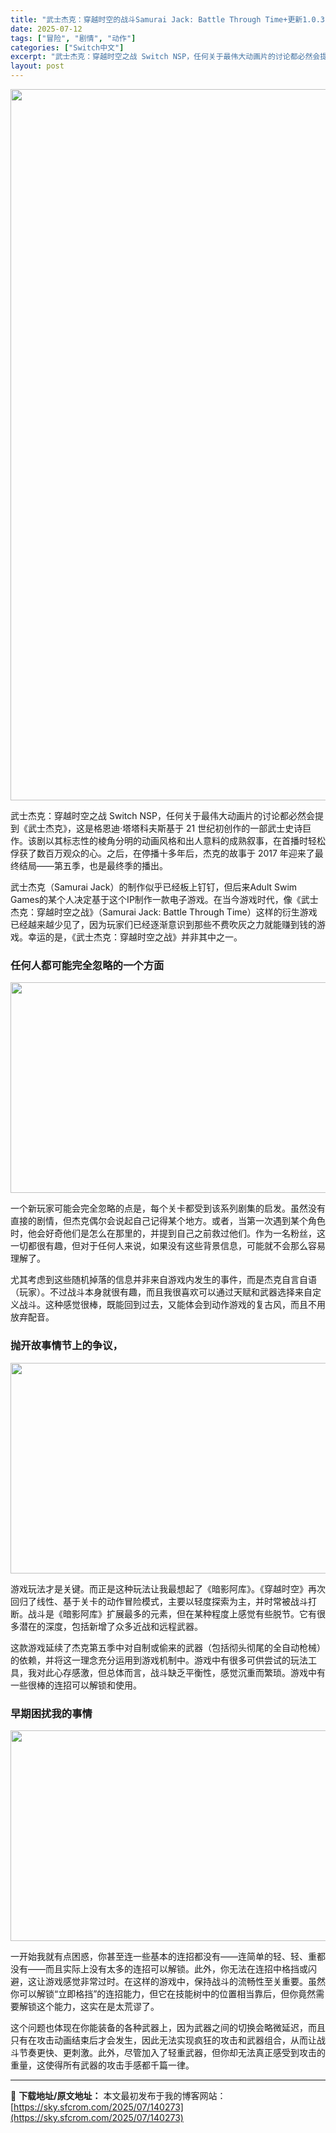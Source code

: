```yaml
---
title: "武士杰克：穿越时空的战斗Samurai Jack: Battle Through Time+更新1.0.3 Switch NSP官方原版"
date: 2025-07-12
tags: ["冒险", "剧情", "动作"]
categories: ["Switch中文"]
excerpt: "武士杰克：穿越时空之战 Switch NSP，任何关于最伟大动画片的讨论都必然会提到《武士杰克》，这是格恩迪·塔塔科夫斯基于 21 世纪初创作的一部武士史诗巨作。该剧以其标志性的棱角分明的动画风格和出人意料的成熟叙事，在首播时轻松俘获了数百万观众的心。之后，在停播十多年后，杰克的故事于 2017 年&hellip;"
layout: post
---
```


<img class="aligncenter size-full wp-image-140277" src="https://sky.sfcrom.com/wp-content/uploads/2025/07/2025071212241189.webp" alt="" width="702" height="1138" />

武士杰克：穿越时空之战 Switch NSP，任何关于最伟大动画片的讨论都必然会提到《武士杰克》，这是格恩迪·塔塔科夫斯基于 21 世纪初创作的一部武士史诗巨作。该剧以其标志性的棱角分明的动画风格和出人意料的成熟叙事，在首播时轻松俘获了数百万观众的心。之后，在停播十多年后，杰克的故事于 2017 年迎来了最终结局——第五季，也是最终季的播出。

武士杰克（Samurai Jack）的制作似乎已经板上钉钉，但后来Adult Swim Games的某个人决定基于这个IP制作一款电子游戏。在当今游戏时代，像《武士杰克：穿越时空之战》（Samurai Jack: Battle Through Time）这样的衍生游戏已经越来越少见了，因为玩家们已经逐渐意识到那些不费吹灰之力就能赚到钱的游戏。幸运的是，《武士杰克：穿越时空之战》并非其中之一。
<h3>任何人都可能完全忽略的一个方面</h3>
<img class="aligncenter size-full wp-image-140276" src="https://sky.sfcrom.com/wp-content/uploads/2025/07/2025071212241090.webp" alt="" width="1000" height="337" />

一个新玩家可能会完全忽略的点是，每个关卡都受到该系列剧集的启发。虽然没有直接的剧情，但杰克偶尔会说起自己记得某个地方。或者，当第一次遇到某个角色时，他会好奇他们是怎么在那里的，并提到自己之前救过他们。作为一名粉丝，这一切都很有趣，但对于任何人来说，如果没有这些背景信息，可能就不会那么容易理解了。

尤其考虑到这些随机掉落的信息并非来自游戏内发生的事件，而是杰克自言自语（玩家）。不过战斗本身就很有趣，而且我很喜欢可以通过天赋和武器选择来自定义战斗。这种感觉很棒，既能回到过去，又能体会到动作游戏的复古风，而且不用放弃配音。
<h3>抛开故事情节上的争议，</h3>
<img class="aligncenter size-full wp-image-140275" src="https://sky.sfcrom.com/wp-content/uploads/2025/07/2025071212240896.webp" alt="" width="1000" height="337" />

游戏玩法才是关键。而正是这种玩法让我最想起了《暗影阿库》。《穿越时空》再次回归了线性、基于关卡的动作冒险模式，主要以轻度探索为主，并时常被战斗打断。战斗是《暗影阿库》扩展最多的元素，但在某种程度上感觉有些脱节。它有很多潜在的深度，包括新增了众多近战和远程武器。

这款游戏延续了杰克第五季中对自制或偷来的武器（包括彻头彻尾的全自动枪械）的依赖，并将这一理念充分运用到游戏机制中。游戏中有很多可供尝试的玩法工具，我对此心存感激，但总体而言，战斗缺乏平衡性，感觉沉重而繁琐。游戏中有一些很棒的连招可以解锁和使用。
<h3>早期困扰我的事情</h3>
<img class="aligncenter size-full wp-image-140274" src="https://sky.sfcrom.com/wp-content/uploads/2025/07/2025071212240699.webp" alt="" width="1000" height="337" />

一开始我就有点困惑，你甚至连一些基本的连招都没有——连简单的轻、轻、重都没有——而且实际上没有太多的连招可以解锁。此外，你无法在连招中格挡或闪避，这让游戏感觉非常过时。在这样的游戏中，保持战斗的流畅性至关重要。虽然你可以解锁“立即格挡”的连招能力，但它在技能树中的位置相当靠后，但你竟然需要解锁这个能力，这实在是太荒谬了。

这个问题也体现在你能装备的各种武器上，因为武器之间的切换会略微延迟，而且只有在攻击动画结束后才会发生，因此无法实现疯狂的攻击和武器组合，从而让战斗节奏更快、更刺激。此外，尽管加入了轻重武器，但你却无法真正感受到攻击的重量，这使得所有武器的攻击手感都千篇一律。

---
📖 **下载地址/原文地址：** 本文最初发布于我的博客网站：[https://sky.sfcrom.com/2025/07/140273](https://sky.sfcrom.com/2025/07/140273)
